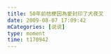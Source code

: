 ```yaml
---
title: 50年前桔梗因為愛封印了犬夜叉
date: 2009-08-07 17:09:42
mCategories: [说说]
type: moment
time: t170942
---
```


